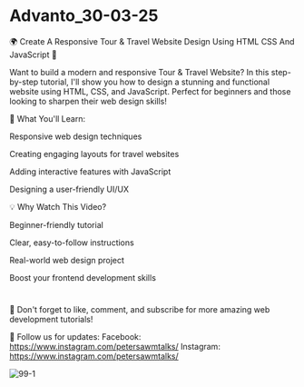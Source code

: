 # Advanto_30-03-25
🌍 Create A Responsive Tour & Travel Website Design Using HTML CSS And JavaScript 🚀

Want to build a modern and responsive Tour & Travel Website? In this step-by-step tutorial, I'll show you how to design a stunning and functional website using HTML, CSS, and JavaScript. Perfect for beginners and those looking to sharpen their web design skills!

🔎 What You'll Learn:

Responsive web design techniques

Creating engaging layouts for travel websites

Adding interactive features with JavaScript

Designing a user-friendly UI/UX

💡 Why Watch This Video?

Beginner-friendly tutorial

Clear, easy-to-follow instructions

Real-world web design project

Boost your frontend development skills


#
🔔 Don't forget to like, comment, and subscribe for more amazing web development tutorials!

📢 Follow us for updates:
Facebook: https://www.instagram.com/petersawmtalks/
Instagram: https://www.instagram.com/petersawmtalks/

![99-1](https://github.com/user-attachments/assets/3c1a24e3-582f-4872-99c7-e5e45108d390)


